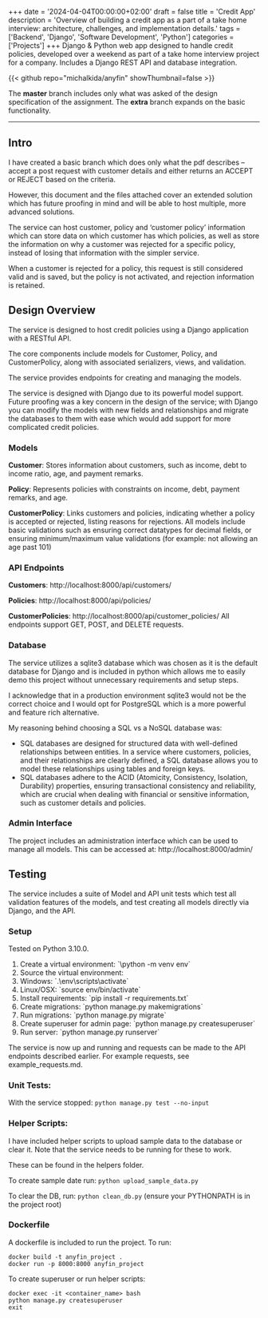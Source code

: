 +++
date = '2024-04-04T00:00:00+02:00'
draft = false
title = 'Credit App'
description = 'Overview of building a credit app as a part of a take home interview: architecture, challenges, and implementation details.'
tags = ['Backend', 'Django', 'Software Development', 'Python']
categories = ['Projects']
+++
Django & Python web app designed to handle credit policies, developed over a weekend as part of a take home interview project for a company. Includes a Django REST API and database integration.

{{< github repo="michalkida/anyfin" showThumbnail=false >}}

The **master** branch includes only what was asked of the design specification of the assignment.
The **extra** branch expands on the basic functionality.

---
## Intro
I have created a basic branch which does only what the pdf describes – accept a post request with customer details and either returns an ACCEPT or REJECT based on the criteria. 

However, this document and the files attached cover an extended solution which has future proofing in mind and will be able to host multiple, more advanced solutions. 

The service can host customer, policy and ‘customer policy’ information which can store data on which customer has which policies, as well as store the information on why a customer was rejected for a specific policy, instead of losing that information with the simpler service. 

When a customer is rejected for a policy, this request is still considered valid and is saved, but the policy is not activated, and rejection information is retained.

## Design Overview	
The service is designed to host credit policies using a Django application with a RESTful API. 

The core components include models for Customer, Policy, and CustomerPolicy, along with associated serializers, views, and validation. 

The service provides endpoints for creating and managing the models.

The service is designed with Django due to its powerful model support. Future proofing was a key concern in the design of the service; with Django you can modify the models with new fields and relationships and migrate the databases to them with ease which would add support for more complicated credit policies.

### Models
**Customer**: Stores information about customers, such as income, debt to income ratio, age, and payment remarks.

**Policy**: Represents policies with constraints on income, debt, payment remarks, and age.

**CustomerPolicy**: Links customers and policies, indicating whether a policy is accepted or rejected, listing reasons for rejections.
All models include basic validations such as ensuring correct datatypes for decimal fields, or ensuring minimum/maximum value validations (for example: not allowing an age past 101)

### API Endpoints
**Customers**: http://localhost:8000/api/customers/

**Policies**: http://localhost:8000/api/policies/

**CustomerPolicies**: http://localhost:8000/api/customer_policies/
All endpoints support GET, POST, and DELETE requests.

### Database
The service utilizes a sqlite3 database which was chosen as it is the default database for Django and is included in python which allows me to easily demo this project without unnecessary requirements and setup steps. 

I acknowledge that in a production environment sqlite3 would not be the correct choice and I would opt for PostgreSQL which is a more powerful and feature rich alternative.

My reasoning behind choosing a SQL vs a NoSQL database was:
- SQL databases are designed for structured data with well-defined relationships between entities. In a service where customers, policies, and their relationships are clearly defined, a SQL database allows you to model these relationships using tables and foreign keys.
- SQL databases adhere to the ACID (Atomicity, Consistency, Isolation, Durability) properties, ensuring transactional consistency and reliability, which are crucial when dealing with financial or sensitive information, such as customer details and policies.

### Admin Interface
The project includes an administration interface which can be used to manage all models. This can be accessed at: http://localhost:8000/admin/

## Testing
The service includes a suite of Model and API unit tests which test all validation features of the models, and test creating all models directly via Django, and the API.

### Setup
Tested on Python 3.10.0.

<ol>
<li>Create a virtual environment: `\python -m venv env`</li>
<li>Source the virtual environment:</li>
<li>Windows: `.\env\scripts\activate`</li>
<li>Linux/OSX: `source env/bin/activate`</li>
<li>Install requirements: `pip install -r requirements.txt`</li>
<li>Create migrations: `python manage.py makemigrations`</li>
<li>Run migrations: `python manage.py migrate`</li>
<li>Create superuser for admin page: `python manage.py createsuperuser`</li>
<li>Run server: `python manage.py runserver`</li>
</ol>
The service is now up and running and requests can be made to the API endpoints described earlier. For example requests, see example_requests.md.

### Unit Tests:
With the service stopped: `python manage.py test --no-input`

### Helper Scripts:
I have included helper scripts to upload sample data to the database or clear it. Note that the service needs to be running for these to work.

These can be found in the helpers folder.

To create sample date run: `python upload_sample_data.py`

To clear the DB, run: `python clean_db.py` (ensure your PYTHONPATH is in the project root)

### Dockerfile
A dockerfile is included to run the project. To run:
``` 
docker build -t anyfin_project .
docker run -p 8000:8000 anyfin_project
```
To create superuser or run helper scripts:
``` 
docker exec -it <container_name> bash
python manage.py createsuperuser
exit
```




